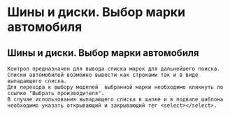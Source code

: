 ﻿---
description: 2.4.7
---
# Шины и диски. Выбор марки автомобиля
## Шины и диски. Выбор марки автомобиля
	Контрол предназначен для вывода списка марок для дальнейшего поиска.
	Списки автомобилей возможно вывести как строками так и в виде выпадающего списка.
	Для перехода к выбору моделей  выбранной марки необходимо кликнуть по ссылке "Выбрать производителя".
	В случае использования выпадающего списка в шапке и в подвале шаблона необходимо указать открывающий и закрывающий тег <select></select>.
